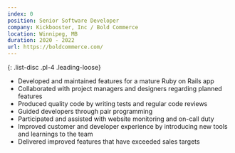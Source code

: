 ```yaml
---
index: 0
position: Senior Software Developer
company: Kickbooster, Inc / Bold Commerce
location: Winnipeg, MB
duration: 2020 - 2022
url: https://boldcommerce.com/
---
```

{: .list-disc .pl-4 .leading-loose}
- Developed and maintained features for a mature Ruby on Rails app
- Collaborated with project managers and designers regarding planned features
- Produced quality code by writing tests and regular code reviews
- Guided developers through pair programming
- Participated and assisted with website monitoring and on-call duty
- Improved customer and developer experience by introducing new tools and learnings to the team
- Delivered improved features that have exceeded sales targets
